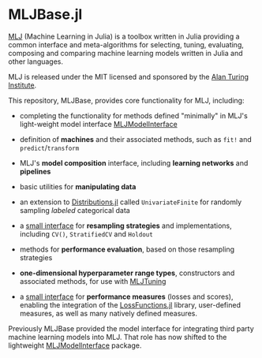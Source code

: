 # MLJBase.jl

[MLJ](https://alan-turing-institute.github.io/MLJ.jl/dev/) (Machine
Learning in Julia) is a toolbox written in Julia providing a common
interface and meta-algorithms for selecting, tuning, evaluating,
composing and comparing machine learning models written in Julia and
other languages.

MLJ is released under the MIT licensed and sponsored by the [Alan
Turing Institute](https://www.turing.ac.uk/).

This repository, MLJBase, provides core functionality for MLJ,
including:

- completing the functionality for methods defined "minimally" in
  MLJ's light-weight model interface
  [MLJModelInterface](https://github.com/alan-turing-institute/MLJModelInterface.jl)

- definition of **machines** and their associated methods, such as
  `fit!` and `predict`/`transform`

- MLJ's **model composition** interface, including **learning
  networks** and **pipelines**

- basic utilities for **manipulating data**

- an extension to
  [Distributions.jl](https://github.com/JuliaStats/Distributions.jl)
  called `UnivariateFinite` for randomly sampling *labeled*
  categorical data

- a [small
  interface](https://alan-turing-institute.github.io/MLJ.jl/dev/evaluating_model_performance/#Custom-resampling-strategies-1)
  for **resampling strategies** and implementations, including `CV()`,
  `StratifiedCV` and `Holdout`

- methods for **performance evaluation**, based on those resampling strategies

- **one-dimensional hyperparameter range types**, constructors and
  associated methods, for use with
  [MLJTuning](https://github.com/alan-turing-institute/MLJTuning.jl)

- a [small
  interface](https://alan-turing-institute.github.io/MLJ.jl/dev/performance_measures/#Traits-and-custom-measures-1)
  for **performance measures** (losses and scores), enabling the
  integration of the
  [LossFunctions.jl](https://github.com/JuliaML/LossFunctions.jl)
  library, user-defined measures, as well as many natively
  defined measures.


Previously MLJBase provided the model interface for integrating third
party machine learning models into MLJ. That role has now shifted to
the lightweight
[MLJModelInterface](https://github.com/alan-turing-institute/MLJModelInterface.jl)
package.

